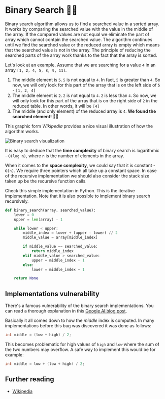 # Binary Search 🕵️‍♂️

Binary search algorithm allows us to find a searched value in a sorted array. It works by comparing
the searched value with the value in the middle of the array. If the compared values are not equal
we eliminate the part of array which cannot contain the searched value. The algorithm continues
until we find the searched value or the reduced array is empty which means that the searched value
is not in the array. The principle of reducing the searched parts of the array work thanks to the
fact that the array is sorted.

Let's look at an example. Assume that we are searching for a value `4` in an array
`[1, 2, 4, 5, 8, 9, 11]`.

1. The middle element is `5`. `5` is not equal to `4`. In fact, `5` is greater than `4`. So now, we
   will only look for this part of the array that is on the left side of `5` - `[1, 2, 4]`
2. The middle element is `2`. `2` is not equal to `4`. `2` is less than `4`. So now, we will only
   look for this part of the array that is on the right side of `2` in the reduced table. In other
   words, it will be `[4]`
3. The middle (and only element) of the reduced array is `4`. **We found the searched element!**
   🍾🎊

This graphic form _Wikipedia_ provides a nice visual illustration of how the algorithm works.

![Binary search visualization](https://upload.wikimedia.org/wikipedia/commons/8/83/Binary_Search_Depiction.svg)

It is easy to deduce that the **time complexity** of binary search is logarithmic - `O(log n)`,
where `n` is the number of elements in the array.

When it comes to the **space complexity**, we could say that it is constant - `O(n)`. We require
three pointers which all take up a constant space. In case of the recursive implementation we should
also consider the stack size taken up be the recursive function calls.

Check this simple implementation in Python. This is the iterative implementation. Note that it is
also possible to implement binary search recursively.

```python
def binary_search(array, searched_value):
    lower = 0
    upper = len(array) - 1

    while lower < upper:
        middle_index = lower + (upper - lower) // 2
        middle_value = array[middle_index]

        if middle_value == searched_value:
            return middle_index
        elif middle_value > searched_value:
            upper = middle_index - 1
        else:
            lower = middle_index + 1

    return None

```

## Implementations vulnerability

There's a famous vulnerability of the binary search implementations. You can read a thorough
explanation in this
[Google AI blog post](https://ai.googleblog.com/2006/06/extra-extra-read-all-about-it-nearly.html).

Basically it all comes down to how the _middle_ index is computed. In many implementations before
this bug was discovered it was done as follows:

```java
int middle = (low + high) / 2;
```

This becomes problematic for high values of `high` and `low` where the sum of the two numbers may
overflow. A safe way to implement this would be for example:

```java
int middle = low + (low + high) / 2;
```

## Further reading

- [Wikipedia](https://en.wikipedia.org/wiki/Binary_search_algorithm)
